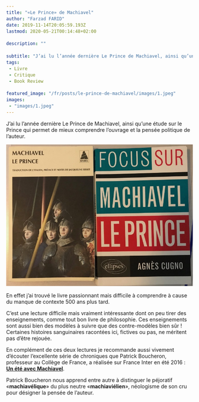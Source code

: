 ```yaml
---
title: "«Le Prince» de Machiavel"
author: "Farzad FARID"
date: 2019-11-14T20:05:59.193Z
lastmod: 2020-05-21T00:14:48+02:00

description: ""

subtitle: "J’ai lu l’année dernière Le Prince de Machiavel, ainsi qu’une étude sur le Prince qui permet de mieux comprendre l’ouvrage et la pensée…"
tags:
 - Livre
 - Critique
 - Book Review

featured_image: "/fr/posts/le-prince-de-machiavel/images/1.jpeg" 
images:
 - "images/1.jpeg"
---
```


J’ai lu l’année dernière Le Prince de Machiavel, ainsi qu’une étude sur le Prince qui permet de mieux comprendre l’ouvrage et la pensée politique de l’auteur.




![image](images/1.jpeg#layoutTextWidth)



En effet j’ai trouvé le livre passionnant mais difficile à comprendre à cause du manque de contexte 500 ans plus tard.

C’est une lecture difficile mais vraiment intéressante dont on peu tirer des enseignements, comme tout bon livre de philosophie. Ces enseignements sont aussi bien des modèles à suivre que des contre-modèles bien sûr ! Certaines histoires sanguinaires racontées ici, fictives ou pas, ne méritent pas d’être rejouée.

En complément de ces deux lectures je recommande aussi vivement d’écouter l’excellente série de chroniques que Patrick Boucheron, professeur au Collège de France, a réalisée sur France Inter en été 2016 : [**Un été avec Machiavel**](https://www.franceinter.fr/emissions/un-ete-avec-machiavel).

Patrick Boucheron nous apprend entre autre à distinguer le péjoratif «**machiavélique**» du plus neutre «**machiaviélien**», néologisme de son cru pour désigner la pensée de l’auteur.
